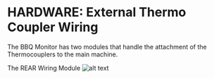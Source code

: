 # HARDWARE: External Thermo Coupler Wiring

The BBQ Monitor has two modules that handle the attachment of the Thermocouplers to the main machine.

The REAR Wiring Module
![alt text](../Assets/bbq-monitor-back-wiring-module-1-removebg.png "The REAR Wiring Module")